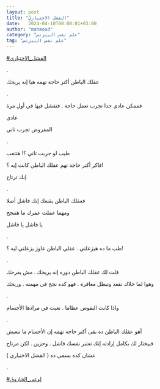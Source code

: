 ```yaml
---
layout: post
title: "الفشل الاختياريّ"
date:   2024-04-10T00:00:01+03:00
author: "mahmoud"
category: "علم نفس البيزنس"
tag: "علم نفس البيزنس"
---
```



[<u>\#الفشل\_الاختياري</u>](https://www.facebook.com/hashtag/%D8%A7%D9%84%D9%81%D8%B4%D9%84_%D8%A7%D9%84%D8%A7%D8%AE%D8%AA%D9%8A%D8%A7%D8%B1%D9%8A?__eep__=6&__cft__%5b0%5d=AZVnnXyhEX1cxwq2ymG1owPA37VroUYI-Lu96bVotcg_Ljungm2urzfBZ8iEgTNxcIe_YttBgXzm8ZJyMrmskKwxBVsAY0CaQ3WoEFMHhs4V-fuSZRp6Jcx3H_XH5pJMVfX5l6EnORCYN60PaJWldUk3Mz3i7W43Fcg9vyqhdHMLmQ&__tn__=*NK-R)

.

عقلك الباطن أكتر حاجة تهمه هيا إنه يريحك

.

فممكن عادي جدا تجرب تعمل حاجة . فتفشل فيها في أول
مرة

عادي

المفروض تجرب تاني

.

طيب لو جربت تاني ؟! هتتعب

فاكر أكتر حاجة تهم عقلك الباطن كانت إيه ؟!

إنك ترتاح

.

فعقلك الباطن يقنعك إنك فاشل أصلا

ومهما عملت عمرك ما هتنجح

يا فاشل يا فاشل

.

طب ما ده هيزعلني . عقلي الباطن عاوز يزعلني ليه ؟!

.

قلت لك عقلك الباطن دوره إنه يريحك . مش يفرحك

وهوا لما خلاك تقعد وتبطل معافرة . فهو كده نجح في مهمته .
وريحك

.

واذا كانت النفوس عظاما . تعبت في مرادها الأجسام

.

أهو عقلك الباطن ده بقى أكتر حاجة تهمه إن الأجسام ما
تتعبش

فبيختار لك بكامل إرادته إنك تعتبر نفسك فاشل . وحزين .
لكن مرتاح

عشان كده بسمي ده ( الفشل الاختياري )

.

[<u>\#إوعى\_الخازوق</u>](https://www.facebook.com/hashtag/%D8%A5%D9%88%D8%B9%D9%89_%D8%A7%D9%84%D8%AE%D8%A7%D8%B2%D9%88%D9%82?__eep__=6&__cft__%5b0%5d=AZVnnXyhEX1cxwq2ymG1owPA37VroUYI-Lu96bVotcg_Ljungm2urzfBZ8iEgTNxcIe_YttBgXzm8ZJyMrmskKwxBVsAY0CaQ3WoEFMHhs4V-fuSZRp6Jcx3H_XH5pJMVfX5l6EnORCYN60PaJWldUk3Mz3i7W43Fcg9vyqhdHMLmQ&__tn__=*NK-R)
